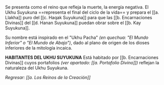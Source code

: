 Se presenta como el reino que refleja la muerte, la energía negativa. El Ukhu Suyukuna ==representa el final del ciclo de la vida== y prepara el [[a. Llakha]] puro del [[c. Haqak Suyukuna]] para que las [[b. Encarnaciones Divinas]] del [[d. Hanan Suyukuna]] puedan obrar sobre el [[b. Kay Suyukuna]].

Su nombre está inspirado en el "Ukhu Pacha" _(en quechua: "El Mundo Inferior" o "El Mundo de Abajo")_, dado al plano de origen de los dioses inferiores de la mitología incaica.

**HABITANTES DEL UKHU SUYUKUNA**
Está habitado por [[b. Encarnaciones Divinas]] cuyos portafolios *(ver apartado: [[a. Portafolio Divino]])* reflejan la naturaleza del Ukhu Suyukuna.

_Regresar: [[a. Los Reinos de la Creación]]_